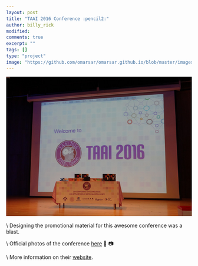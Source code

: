 ```yaml
---
layout: post
title: "TAAI 2016 Conference :pencil2:"
author: billy_rick
modified: 
comments: true
excerpt: ""
tags: []
type: "project"
image: "https://github.com/omarsar/omarsar.github.io/blob/master/images/design/taai_conference.jpg?raw=true"
---
```


![alt text](https://github.com/omarsar/omarsar.github.io/blob/master/images/design/taai_conference.jpg?raw=true)

\\
Designing the promotional material for this awesome conference was a blast.

\\
Official photos of the conference [here](https://www.flickr.com/photos/145275224@N07/albums/with/72157674041813203) :link: :camera:

\\
More information on their [website](http://www.cs.nthu.edu.tw/~taai2016/).
